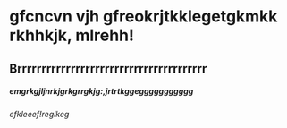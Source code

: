 # gfcncvn vjh gfreokrjtkklegetgkmkk rkhhkjk, mlrehh!
## Brrrrrrrrrrrrrrrrrrrrrrrrrrrrrrrrrrrrrrr
##### emgrkgjljnrkjgrkgrrgkjg:,jrtrtkggeggggggggggg
###### efkleeef!reglkeg
